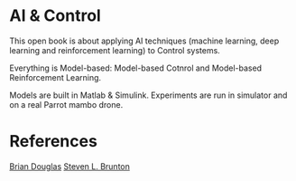 # AI & Control

This open book is about applying AI techniques (machine learning, deep learning and reinforcement learning) to Control systems. 

Everything is Model-based: Model-based Cotnrol and Model-based Reinforcement Learning. 

Models are built in Matlab & Simulink. Experiments are run in simulator and on a real Parrot mambo drone. 

# References

[Brian Douglas](https://engineeringmedia.com/videos)
[Steven L. Brunton](https://www.youtube.com/watch?v=oulLR06lj_E&list=PLMrJAkhIeNNQkv98vuPjO2X2qJO_UPeWR)
